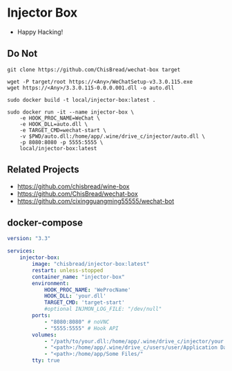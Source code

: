 # Injector Box
- Happy Hacking!

## Do Not
```
git clone https://github.com/ChisBread/wechat-box target

wget -P target/root https://<Any>/WeChatSetup-v3.3.0.115.exe
wget https://<Any>/3.3.0.115-0.0.0.001.dll -o auto.dll

sudo docker build -t local/injector-box:latest .

sudo docker run -it --name injector-box \
    -e HOOK_PROC_NAME=WeChat \
    -e HOOK_DLL=auto.dll \
    -e TARGET_CMD=wechat-start \
    -v $PWD/auto.dll:/home/app/.wine/drive_c/injector/auto.dll \
    -p 8080:8080 -p 5555:5555 \
    local/injector-box:latest
```


## Related Projects
- https://github.com/chisbread/wine-box
- https://github.com/ChisBread/wechat-box
- https://github.com/cixingguangming55555/wechat-bot

## docker-compose
```yaml
version: "3.3"

services:
    injector-box:
        image: "chisbread/injector-box:latest"
        restart: unless-stopped
        container_name: "injector-box"
        environment:
            HOOK_PROC_NAME: 'WeProcName'
            HOOK_DLL: 'your.dll'
            TARGET_CMD: 'target-start'
            #optional INJMON_LOG_FILE: "/dev/null"
        ports:
            - "8080:8080" # noVNC
            - "5555:5555" # Hook API
        volumes:
            - "/path/to/your.dll:/home/app/.wine/drive_c/injector/your.dll"
            - "<path>:/home/app/.wine/drive_c/users/user/Application Data/"
            - "<path>:/home/app/Some Files/" 
        tty: true

```